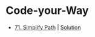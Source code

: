 # Code-your-Way

- [71. Simplify Path](https://leetcode.com/problems/simplify-path/) | [Solution](./leetcode/Stack/Q71.java)